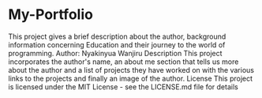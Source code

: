 # My-Portfolio
This project gives a brief description about the author, background information concerning Education and their journey to the world of programming. 
Author: Nyakinyua Wanjiru
Description
This project incorporates the author's name, an about me section that tells us more about the author and a list of projects they have worked on with the various links to the projects and finally an image of the author.
License
This project is licensed under the MIT License - see the LICENSE.md file for details
